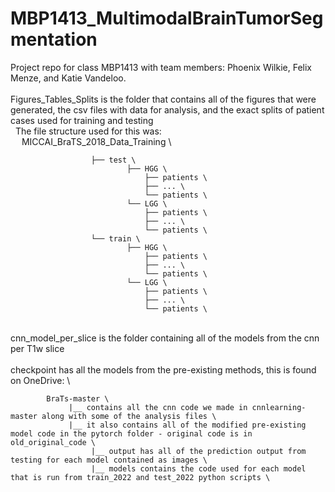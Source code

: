 # MBP1413_MultimodalBrainTumorSegmentation
Project repo for class MBP1413 with team members: Phoenix Wilkie, Felix Menze, and Katie Vandeloo. \
 \
Figures_Tables_Splits is the folder that contains all of the figures that were generated, the csv files with data for analysis, and the exact splits of patient cases used for training and testing \
&nbsp; The file structure used for this was: \
&emsp;  MICCAI_BraTS_2018_Data_Training \
```
                  ├── test \
                          ├── HGG \
                              ├── patients \
                              ├── ... \
                              └── patients \
                          └── LGG \
                              ├── patients \
                              ├── ... \
                              └── patients \
                  └── train \
                          ├── HGG \
                              ├── patients \
                              ├── ... \
                              └── patients \
                          └── LGG \
                              ├── patients \
                              ├── ... \
                              └── patients \
```
 \
cnn_model_per_slice is the folder containing all of the models from the cnn per T1w slice \
 \
checkpoint has all the models from the pre-existing methods, this is found on OneDrive: \
```
        BraTs-master \
             |__ contains all the cnn code we made in cnnlearning-master along with some of the analysis files \
             |__ it also contains all of the modified pre-existing model code in the pytorch folder - original code is in old_original_code \
                  |__ output has all of the prediction output from testing for each model contained as images \
                  |__ models contains the code used for each model that is run from train_2022 and test_2022 python scripts \
```

